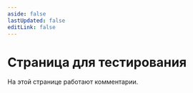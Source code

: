 ```yaml
---
aside: false
lastUpdated: false
editLink: false
---
```


# Страница для тестирования

На этой странице работают комментарии.